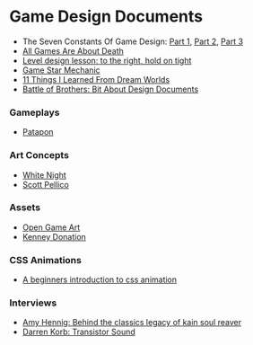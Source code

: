 Game Design Documents
=====================


- The Seven Constants Of Game Design: [Part 1](http://techcrunch.com/2014/07/20/constants-of-game-design-1/), [Part 2](http://techcrunch.com/2014/07/27/constants-of-game-design-2/), [Part 3](http://techcrunch.com/2014/08/03/constants-of-game-design-3/)  
- [All Games Are About Death](http://www.whatgamesare.com/2011/05/all-games-are-about-death-fundamentals.html)
- [Level design lesson: to the right, hold on tight](http://auntiepixelante.com/?p=465)  
- [Game Star Mechanic](http://gamestarmechanic.com/)
- [11 Things I Learned From Dream Worlds](http://www.worldofleveldesign.com/categories/game_environments_design/11-things-i-learned-from-dream-worlds.php)
- [Battle of Brothers: Bit About Design Documents](http://battleofbrothers.com/sirryan/a-bit-about-design-documents)

### Gameplays

- [Patapon](https://www.youtube.com/watch?v=lp173Si-XZM)

### Art Concepts

- [White Night](http://osome-studio.com/some-rough/)
- [Scott Pellico](http://appylon.weebly.com/)

### Assets

- [Open Game Art](http://opengameart.org/users/kenney)
- [Kenney Donation](http://kenney.itch.io/kenney-donation)

### CSS Animations

- [A beginners introduction to css animation](http://webdesign.tutsplus.com/tutorials/a-beginners-introduction-to-css-animation--cms-21068)


### Interviews

- [Amy Hennig: Behind the classics legacy of kain soul reaver](http://blog.eu.playstation.com/2012/10/12/behind-the-classics-legacy-of-kain-soul-reaver/)
- [Darren Korb: Transistor Sound](http://categoryvideogames.podbean.com/e/an-interview-with-darren-korb-transistor/#.U-u6K-Efcrk.twitter)
